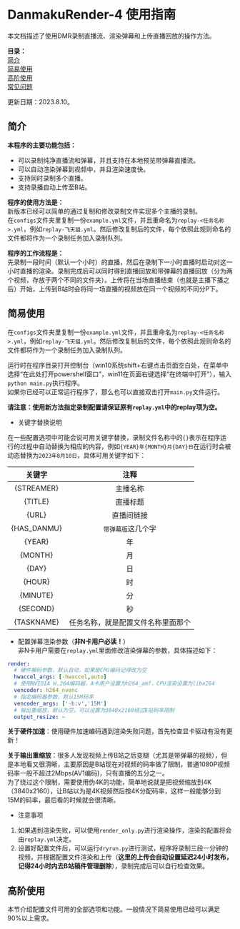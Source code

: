 # DanmakuRender-4 使用指南
本文档描述了使用DMR录制直播流、渲染弹幕和上传直播回放的操作方法。    

**目录：**      
[简介](#简介)     
[简易使用](#简易使用)      
[高阶使用](#高阶使用)      
[常见问题](#常见问题)      

更新日期：2023.8.10。     

## 简介     
**本程序的主要功能包括：**
- 可以录制纯净直播流和弹幕，并且支持在本地预览带弹幕直播流。
- 可以自动渲染弹幕到视频中，并且渲染速度快。
- 支持同时录制多个直播。    
- 支持录播自动上传至B站。

**程序的使用方法是：**      
新版本已经可以简单的通过复制和修改录制文件实现多个主播的录制。      
在`configs`文件夹里复制一份`example.yml`文件，并且重命名为`replay-<任务名称>.yml`，例如`replay-飞天狙.yml`。然后修改复制后的文件，每个依照此规则命名的文件都将作为一个录制任务加入录制队列。      

**程序的工作流程是：**      
先录制一段时间（默认一个小时）的直播，然后在录制下一小时直播时启动对这一小时直播的渲染。录制完成后可以同时得到直播回放和带弹幕的直播回放（分为两个视频，存放于两个不同的文件夹）。上传将在当场直播结束（也就是主播下播之后）开始，上传到B站时会将同一场直播的视频放在同一个视频的不同分P下。        

## 简易使用     
在`configs`文件夹里复制一份`example.yml`文件，并且重命名为`replay-<任务名称>.yml`，例如`replay-飞天狙.yml`。然后修改复制后的文件，每个依照此规则命名的文件都将作为一个录制任务加入录制队列。      

运行时在程序目录打开控制台（win10系统shift+右键点击页面空白处，在菜单中选择“在此处打开powershell窗口”，win11在页面右键选择“在终端中打开”），输入`python main.py`执行程序。        
如果你已经可以正常运行程序了，那么也可以直接双击打开`main.py`文件运行。

**请注意：使用新方法指定录制配置请保证原有`replay.yml`中的replay项为空。**
- 关键字替换说明      

在一些配置选项中可能会说可用关键字替换，录制文件名称中的`{}`表示在程序运行的过程中自动替换为相应的内容，例如`{YEAR}年{MONTH}月{DAY}日`在运行时会被动态替换为`2023年8月10日`，具体可用关键字如下：     

| 关键字   | 注释  |
| :-------: | :-------: | 
| {STREAMER} |   主播名称   |  
| {TITLE} |   直播标题   | 
| {URL} |   直播间链接   | 
| {HAS_DANMU} | `带弹幕版`这几个字   | 
| {YEAR} |  年   | 
| {MONTH} | 月   | 
| {DAY} | 日   | 
| {HOUR} | 时   |
| {MINUTE} | 分 |
| {SECOND} | 秒 |
| {TASKNAME} | 任务名称，就是配置文件名称里面那个 |   

- 配置弹幕渲染参数（**非N卡用户必读！**）       
非N卡用户需要在`replay.yml`里面修改渲染弹幕的参数，具体描述如下：
```yaml
render: 
  # 硬件解码参数，默认自动，如果是CPU编码记得改为空
  hwaccel_args: [-hwaccel,auto] 
  # 使用NVIDIA H.264编码器，A卡用户设置为h264_amf，CPU渲染设置为libx264
  vencoder: h264_nvenc   
  # 指定编码器参数，默认15M码率         
  vencoder_args: ['-b:v','15M'] 
  # 输出重缩放，默认为空，可以设置为3840x2160绕过B站码率限制
  output_resize: ~
```
**关于硬件加速**：使用硬件加速编码遇到渲染失败问题，首先检查显卡驱动有没有更新！    

**关于输出重缩放**：很多人发现视频上传B站之后变糊（尤其是带弹幕的视频），但是本地看又很清晰，主要原因是B站现在对视频的码率做了限制，普通1080P视频码率一般不超过2Mbps(AV1编码)，只有直播的五分之一。   
为了绕过这个限制，需要使用伪4K的功能，简单地说就是把视频缩放到4K（3840x2160），让B站以为是4K视频然后按4K分配码率，这样一般能够分到15M的码率，最后看的时候就会很清晰。     

- 注意事项      

1. 如果遇到渲染失败，可以使用`render_only.py`进行渲染操作，渲染的配置将会由`replay.yml`决定。     
2. 设置好配置文件后，可以运行`dryrun.py`进行测试，程序将录制三段一分钟的视频，并根据配置文件渲染和上传（**这里的上传会自动设置延迟24小时发布，记得24小时内去B站稿件管理删除**），录制完成后可以自行检查效果。

## 高阶使用     
本节介绍配置文件可用的全部选项和功能。一般情况下简易使用已经可以满足90%以上需求。

